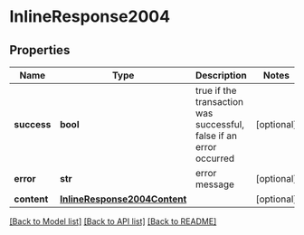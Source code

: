 # InlineResponse2004

## Properties
Name | Type | Description | Notes
------------ | ------------- | ------------- | -------------
**success** | **bool** | true if the transaction was successful, false if an error occurred | [optional] 
**error** | **str** | error message | [optional] 
**content** | [**InlineResponse2004Content**](InlineResponse2004Content.md) |  | [optional] 

[[Back to Model list]](../README.md#documentation-for-models) [[Back to API list]](../README.md#documentation-for-api-endpoints) [[Back to README]](../README.md)

